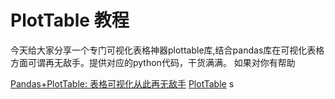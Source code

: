 # PlotTable 教程

<show-structure depth="2"/>


今天给大家分享一个专门可视化表格神器plottable库,结合pandas库在可视化表格方面可谓再无敌手。提供对应的python代码，干货满满。 如果对你有帮助


<seealso>
<category ref="ref_docs">
    <a href="https://mp.weixin.qq.com/s/IpgGrd_fRbLOc5z4blAq4Q">Pandas+PlotTable: 表格可视化从此再无敌手</a>
</category>
<category ref="ref_github">
    <a href="https://github.com/znstrider/plottable">PlotTable</a>
</category>
<category ref="ref_issues"></category>
<category ref="ref_hf"></category>
<category ref="ref_ms"></category>
</seealso>s